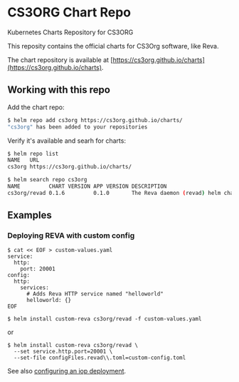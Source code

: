 # CS3ORG Chart Repo

Kubernetes Charts Repository for CS3ORG

This reposity contains the official charts for CS3Org software, like Reva.

The chart repository is available at [https://cs3org.github.io/charts](https://cs3org.github.io/charts).

## Working with this repo

Add the chart repo:

```bash
$ helm repo add cs3org https://cs3org.github.io/charts/
"cs3org" has been added to your repositories
```

Verify it's available and searh for charts:

```bash
$ helm repo list
NAME   URL
cs3org https://cs3org.github.io/charts/

$ helm search repo cs3org
NAME         CHART VERSION APP VERSION DESCRIPTION
cs3org/revad 0.1.6         0.1.0       The Reva daemon (revad) helm chart
```

## Examples

### Deploying REVA with custom config

```console
$ cat << EOF > custom-values.yaml
service:
  http:
    port: 20001
config:
  http:
    services:
      # Adds Reva HTTP service named "helloworld"
      helloworld: {}
EOF

$ helm install custom-reva cs3org/revad -f custom-values.yaml
```

or

```console
$ helm install custom-reva cs3org/revad \
  --set service.http.port=20001 \
  --set-file configFiles.revad\\.toml=custom-config.toml
```

See also [configuring an iop deployment](https://developer.sciencemesh.io/docs/technical-documentation/iop/deployment/kubernetes/#configuring-an-iop-deployment).
